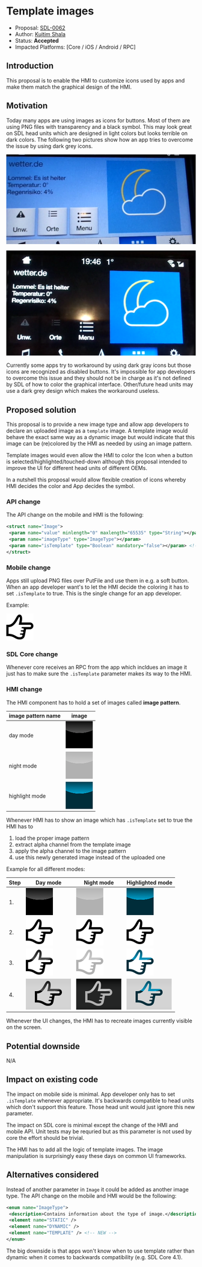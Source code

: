 # Template images 

* Proposal: [SDL-0062](0062-template-images.md)
* Author: [Kujtim Shala](https://github.com/kshala-ford)
* Status: **Accepted**
* Impacted Platforms: [Core / iOS / Android / RPC]

## Introduction

This proposal is to enable the HMI to customize icons used by apps and make them match the graphical design of the HMI.

## Motivation

Today many apps are using images as icons for buttons. Most of them are using PNG files with transparency and a black symbol. This may look great on SDL head units which are designed in light colors but looks terrible on dark colors. The following two pictures show how an app tries to overcome the issue by using dark grey icons.

![day-example][day-example]

![night-example][night-example]

Currently some apps try to workaround by using dark gray icons but those icons are recognized as disabled buttons. It's impossible for app developers to overcome this issue and they should not be in charge as it's not defined by SDL of how to color the graphical interface. Other/future head units may use a dark grey design which makes the workaround useless.

## Proposed solution

This proposal is to provide a new image type and allow app developers to declare an uploaded image as a `template` image. A template image would behave the exact same way as a dynamic image but would indicate that this image can be (re)colored by the HMI as needed by using an image pattern.

Template images would even allow the HMI to color the Icon when a button is selected/highlighted/touched-down although this proposal intended to improve the UI for different head units of different OEMs.

In a nutshell this proposal would allow flexible creation of icons whereby HMI decides the color and App decides the symbol.

### API change
The API change on the mobile and HMI is the following:

```xml
<struct name="Image">
 <param name="value" minlength="0" maxlength="65535" type="String"></param>
 <param name="imageType" type="ImageType"></param>
 <param name="isTemplate" type="Boolean" mandatory="false"></param> <!-- NEW PARAMETER -->
</struct>
```

### Mobile change
Apps still upload PNG files over PutFile and use them in e.g. a soft button. When an app developer want's to let the HMI decide the coloring it has to set `.isTemplate` to true. This is the single change for an app developer.

Example:

![icon][icon]

### SDL Core change
Whenever core receives an RPC from the app which incldues an image it just has to make sure the `.isTemplate` parameter makes its way to the HMI.

### HMI change
The HMI component has to hold a set of images called **image pattern**.

| image pattern name | image                       |
|--------------------|-----------------------------|
| day mode           | ![img][pattern-day]         |
| night mode         | ![img][pattern-night]       |
| highlight mode     | ![img][pattern-highlighted] |

Whenever HMI has to show an image which has `.isTemplate` set to true the HMI has to

1. load the proper image pattern
2. extract alpha channel from the template image
3. apply the alpha channel to the image pattern
4. use this newly generated image instead of the uploaded one

Example for all different modes:

| Step | Day mode            | Night mode            | Highlighted mode            |
|------|---------------------|-----------------------|-----------------------------|
| 1.   | ![img][pattern-day] | ![img][pattern-night] | ![img][pattern-highlighted] |
| 2.   | ![img][template]    | ![img][template]      | ![img][template]            |
| 3.   | ![img][icon-day]    | ![img][icon-night]    | ![img][icon-highlighted]    |
| 4.   | ![img][button-day]  | ![img][button-night]  | ![img][button-highlighted]  |

Whenever the UI changes, the HMI has to recreate images currently visible on the screen.

## Potential downside

N/A

## Impact on existing code

The impact on mobile side is minimal. App developer only has to set `.isTemplate` whenever appropriate. It's backwards compatible to head units which don't support this feature. Those head unit would just ignore this new parameter.

The impact on SDL core is minimal except the change of the HMI and mobile API. Unit tests may be requried but as this parameter is not used by core the effort should be trivial.

The HMI has to add all the logic of template images. The image manipulation is surprisingly easy these days on common UI frameworks.

## Alternatives considered

Instead of another parameter in `Image` it could be added as another image type. The API change on the mobile and HMI would be the following:

```xml
<enum name="ImageType">
 <description>Contains information about the type of image.</description>
 <element name="STATIC" />
 <element name="DYNAMIC" />
 <element name="TEMPLATE" /> <!-- NEW -->
</enum>
```

The big downside is that apps won't know when to use template rather than dynamic when it comes to backwards compatibility (e.g. SDL Core 4.1).

[day-example]: ../assets/proposals/0062-template-images/imagetype-example-day.png
[night-example]: ../assets/proposals/0062-template-images/imagetype-example-night.png
[icon]: ../assets/proposals/0062-template-images/imagetype-icon.png
[template]: ../assets/proposals/0062-template-images/imagetype-icon.png
[icon-day]: ../assets/proposals/0062-template-images/imagetype-icon-day.png
[icon-night]: ../assets/proposals/0062-template-images/imagetype-icon-night.png
[icon-highlighted]: ../assets/proposals/0062-template-images/imagetype-icon-highlighted.png
[pattern-day]: ../assets/proposals/0062-template-images/imagetype-pattern-day.png
[pattern-night]: ../assets/proposals/0062-template-images/imagetype-pattern-night.png
[pattern-highlighted]: ../assets/proposals/0062-template-images/imagetype-pattern-highlighted.png
[button-day]: ../assets/proposals/0062-template-images/button-day.png
[button-night]: ../assets/proposals/0062-template-images/button-night.png
[button-highlighted]: ../assets/proposals/0062-template-images/button-highlighted.png
